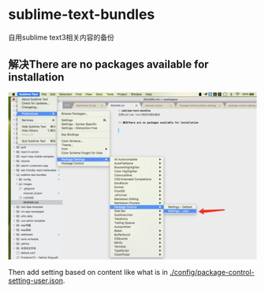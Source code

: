 # sublime-text-bundles
自用sublime text3相关内容的备份

## 解决There are no packages available for installation

![](./images/package-control-setting-user.png)

Then add setting based on content like what is in [./config/package-control-setting-user.json](./config/package-control-setting-user.json).
